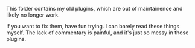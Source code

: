 This folder contains my old plugins, which are out of maintainence and likely no longer work.

If you want to fix them, have fun trying. I can barely read these things myself. The lack of commentary is painful, and it's just so messy in those plugins.
